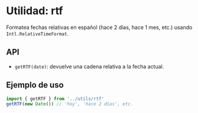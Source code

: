 # Utilidad: rtf

Formatea fechas relativas en español (hace 2 días, hace 1 mes, etc.) usando `Intl.RelativeTimeFormat`.

## API
- `getRTF(date)`: devuelve una cadena relativa a la fecha actual.

## Ejemplo de uso
```js
import { getRTF } from '../utils/rtf'
getRTF(new Date()) // 'hoy', 'hace 2 días', etc.
```
